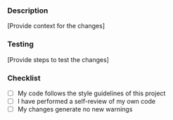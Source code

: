 ### Description

[Provide context for the changes]

### Testing

[Provide steps to test the changes]

### Checklist

- [ ] My code follows the style guidelines of this project
- [ ] I have performed a self-review of my own code
- [ ] My changes generate no new warnings
